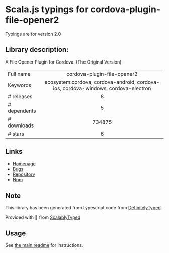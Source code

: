 
# Scala.js typings for cordova-plugin-file-opener2

Typings are for version 2.0

## Library description:
A File Opener Plugin for Cordova. (The Original Version)

|                    |                 |
| ------------------ | :-------------: |
| Full name          | cordova-plugin-file-opener2 |
| Keywords           | ecosystem:cordova, cordova-android, cordova-ios, cordova-windows, cordova-electron |
| # releases         | 8 |
| # dependents       | 5 |
| # downloads        | 734875 |
| # stars            | 6 |

## Links
- [Homepage](https://github.com/pwlin/cordova-plugin-file-opener2#readme)
- [Bugs](https://github.com/pwlin/cordova-plugin-file-opener2/issues)
- [Repository](https://github.com/pwlin/cordova-plugin-file-opener2)
- [Npm](https://www.npmjs.com/package/cordova-plugin-file-opener2)
    


## Note
This library has been generated from typescript code from [DefinitelyTyped](https://definitelytyped.org).

Provided with :purple_heart: from [ScalablyTyped](https://github.com/oyvindberg/ScalablyTyped)

## Usage
See [the main readme](../../readme.md) for instructions.


